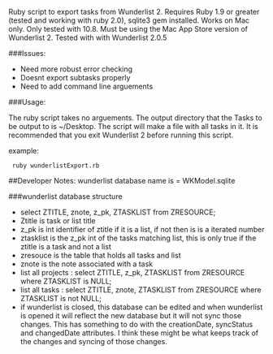 Ruby script to export tasks from Wunderlist 2. Requires Ruby 1.9 or greater (tested and working with ruby 2.0), sqlite3 gem installed. Works on Mac only. Only tested with 10.8. Must be using the Mac App Store version of Wunderlist 2. Tested with with Wunderlist 2.0.5

###Issues:
* Need more robust error checking
* Doesnt export subtasks properly
* Need to add command line arguements

###Usage:

The ruby script takes no arguements. The output directory that the Tasks to be output to is ~/Desktop. The script will make a file with all tasks in it. It is recommended that you exit Wunderlist 2 before running this script.

example:
```
 ruby wunderlistExport.rb
 ```

##Developer Notes:
wunderlist database name is = WKModel.sqlite

###wunderlist database structure
* select ZTITLE, znote, z_pk, ZTASKLIST from ZRESOURCE;
* Ztitle is task or list title
* z_pk is int identifier of ztitle if it is a list, if not then is is a iterated number
* ztasklist is the z_pk int of the tasks matching list, this is only true if the ztitle is a task and not a list
* zresouce is the table that holds all tasks and list
* znote is the note associated with a task
* list all projects : select ZTITLE, z_pk, ZTASKLIST from ZRESOURCE where ZTASKLIST is NULL;
* list all tasks : select ZTITLE, znote, ZTASKLIST from ZRESOURCE where ZTASKLIST is not NULL;
* if wunderlist is closed, this database can be edited and when wunderlist is opened it will reflect the new database but it will not sync those changes. This has something to do with the creationDate, syncStatus and changedDate attributes. I think these might be what keeps track of the changes and syncing of those changes.


